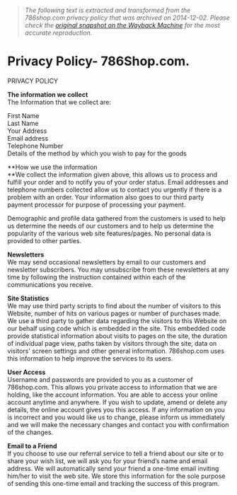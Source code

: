 > *The following text is extracted and transformed from the 786shop.com privacy policy that was archived on 2014-12-02. Please check the [original snapshot on the Wayback Machine](https://web.archive.org/web/20141202015500id_/http%3A//www.786shop.com/Privacypolicy.asp) for the most accurate reproduction.*

# Privacy Policy- 786Shop.com.

PRIVACY POLICY

**The information we collect**  
The Information that we collect are:

First Name  
Last Name  
Your Address  
Email address  
Telephone Number  
Details of the method by which you wish to pay for the goods

**How we use the information  
**We collect the information given above, this allows us to process and fulfill your order and to notify you of your order status. Email addresses and telephone numbers collected allow us to contact you urgently if there is a problem with an order. Your information also goes to our third party payment processor for purpose of processing your payment.

Demographic and profile data gathered from the customers is used to help us determine the needs of our customers and to help us determine the popularity of the various web site features/pages. No personal data is provided to other parties. 

**Newsletters**  
We may send occasional newsletters by email to our customers and newsletter subscribers. You may unsubscribe from these newsletters at any time by following the instruction contained within each of the communications you receive.  

**Site Statistics**  
We may use third party scripts to find about the number of visitors to this Website, number of hits on various pages or number of purchases made. We use a third party to gather data regarding the visitors to this Website on our behalf using code which is embedded in the site. This embedded code provide statistical information about visits to pages on the site, the duration of individual page view, paths taken by visitors through the site, data on visitors' screen settings and other general information. 786shop.com uses this information to help improve the services to its users. 

**User Access**  
Username and passwords are provided to you as a customer of 786shop.com. This allows you private access to information that we are holding, like the account information. You are able to access your online account anytime and anywhere. If you wish to update, amend or delete any details, the online account gives you this access. If any information on you is incorrect and you would like us to change, please inform us immediately and we will make the necessary changes and contact you with confirmation of the changes.

**Email to a Friend**  
If you choose to use our referral service to tell a friend about our site or to share your wish list, we will ask you for your friend’s name and email address. We will automatically send your friend a one-time email inviting him/her to visit the web site. We store this information for the sole purpose of sending this one-time email and tracking the success of this program.
